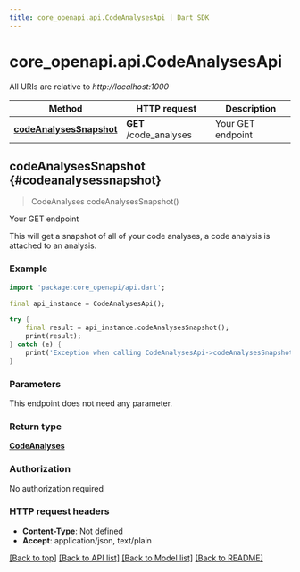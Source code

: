 ```yaml
---
title: core_openapi.api.CodeAnalysesApi | Dart SDK
---
```


# core_openapi.api.CodeAnalysesApi

All URIs are relative to *http://localhost:1000*

Method | HTTP request | Description
------------- | ------------- | -------------
[**codeAnalysesSnapshot**](CodeAnalysesApi.md#codeanalysessnapshot) | **GET** /code_analyses | Your GET endpoint


## **codeAnalysesSnapshot** {#codeanalysessnapshot}
> CodeAnalyses codeAnalysesSnapshot()

Your GET endpoint

This will get a snapshot of all of your code analyses, a code analysis is attached to an analysis.

### Example
```dart
import 'package:core_openapi/api.dart';

final api_instance = CodeAnalysesApi();

try {
    final result = api_instance.codeAnalysesSnapshot();
    print(result);
} catch (e) {
    print('Exception when calling CodeAnalysesApi->codeAnalysesSnapshot: $e\n');
}
```

### Parameters
This endpoint does not need any parameter.

### Return type

[**CodeAnalyses**](CodeAnalyses.md)

### Authorization

No authorization required

### HTTP request headers

 - **Content-Type**: Not defined
 - **Accept**: application/json, text/plain

[[Back to top]](#) [[Back to API list]](../README.md#documentation-for-api-endpoints) [[Back to Model list]](../README.md#documentation-for-models) [[Back to README]](../README.md)

